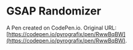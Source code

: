 # GSAP Randomizer

A Pen created on CodePen.io. Original URL: [https://codepen.io/pyrografix/pen/RwwBqBW](https://codepen.io/pyrografix/pen/RwwBqBW).

